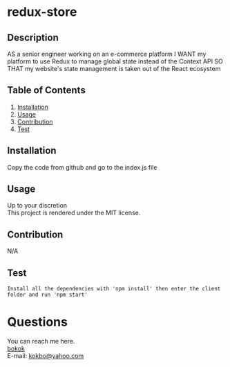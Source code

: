 # redux-store

  ## Description 
AS a senior engineer working on an e-commerce platform
I WANT my platform to use Redux to manage global state instead of the Context API
SO THAT my website's state management is taken out of the React ecosystem

  ## Table of Contents
  1. [Installation](#Installation)
  2. [Usage](#Usage)
  3. [Contribution](#Contribution)
  4. [Test](#Test)

  ## Installation
  Copy the code from github and go to the index.js file

  ## Usage 
  Up to your discretion<br>
  This project is rendered under the MIT license.

  ## Contribution
  N/A

  ## Test
    Install all the dependencies with 'npm install' then enter the client folder and run 'npm start'
  
  # Questions
   You can reach me here.<br>
   [bokok](github.com/bokok)<br>
   E-mail: <kokbo@yahoo.com>
